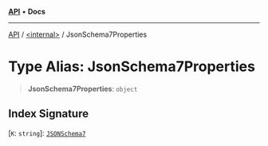 [**API**](../../README.md) • **Docs**

***

[API](../../README.md) / [\<internal\>](../README.md) / JsonSchema7Properties

# Type Alias: JsonSchema7Properties

> **JsonSchema7Properties**: `object`

## Index Signature

 \[`K`: `string`\]: [`JSONSchema7`](JSONSchema7.md)
